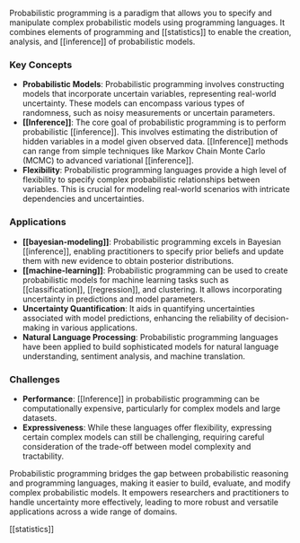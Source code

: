 Probabilistic programming is a paradigm that allows you to specify and manipulate complex probabilistic models using programming languages. It combines elements of programming and [[statistics]] to enable the creation, analysis, and [[inference]] of probabilistic models.
### Key Concepts

- **Probabilistic Models**: Probabilistic programming involves constructing models that incorporate uncertain variables, representing real-world uncertainty. These models can encompass various types of randomness, such as noisy measurements or uncertain parameters.
- **[[Inference]]**: The core goal of probabilistic programming is to perform probabilistic [[inference]]. This involves estimating the distribution of hidden variables in a model given observed data. [[Inference]] methods can range from simple techniques like Markov Chain Monte Carlo (MCMC) to advanced variational [[inference]]. 
- **Flexibility**: Probabilistic programming languages provide a high level of flexibility to specify complex probabilistic relationships between variables. This is crucial for modeling real-world scenarios with intricate dependencies and uncertainties.
### Applications

- **[[bayesian-modeling]]**: Probabilistic programming excels in Bayesian [[inference]], enabling practitioners to specify prior beliefs and update them with new evidence to obtain posterior distributions.
- **[[machine-learning]]**: Probabilistic programming can be used to create probabilistic models for machine learning tasks such as [[classification]], [[regression]], and clustering. It allows incorporating uncertainty in predictions and model parameters.
- **Uncertainty Quantification**: It aids in quantifying uncertainties associated with model predictions, enhancing the reliability of decision-making in various applications.
- **Natural Language Processing**: Probabilistic programming languages have been applied to build sophisticated models for natural language understanding, sentiment analysis, and machine translation.
### Challenges

- **Performance**: [[Inference]] in probabilistic programming can be computationally expensive, particularly for complex models and large datasets.
- **Expressiveness**: While these languages offer flexibility, expressing certain complex models can still be challenging, requiring careful consideration of the trade-off between model complexity and tractability.

Probabilistic programming bridges the gap between probabilistic reasoning and programming languages, making it easier to build, evaluate, and modify complex probabilistic models. It empowers researchers and practitioners to handle uncertainty more effectively, leading to more robust and versatile applications across a wide range of domains.

[[statistics]]